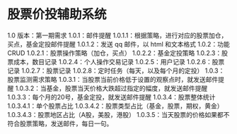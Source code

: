 # 股票价投辅助系统
1.0 版本：第一期需求
    1.0.1：邮件提醒
        1.0.1.1：根据策略，进行对应的股票加仓，买点，基金定投邮件提醒
        1.0.1.2：发送 qq 邮件，以 html 和文本格式
    1.0.2：功能CRUD
        1.0.2.1：股票操作策略（加仓，买点）
        1.0.2.2：基金定投策略
        1.0.2.3：股票成本，数目记录
        1.0.2.4：个人操作交易记录
        1.0.2.5：用户记录
        1.0.2.6：股票记录
        1.0.2.7：股票记录
        1.0.2.8：定时任务（每天，以及每个月的定投）
    1.0.3：股票监测需求策略
        1.0.3.1：当股票当前价格低于设置的观察点时，就发送邮件提醒
        1.0.3.2：当基金，股票当天价格大跌超过指定的幅度，就发送邮件提醒
        1.0.3.3：每个月的20号，基金定投，就发送邮件提醒
        1.0.3.4：股票整体统计
            1.0.3.4.1：单个股票占比
            1.0.3.4.2：股票类型占比（基金，股票，期权，黄金）
            1.0.3.4.3：股票地区占比（A股，美股，港股）
        1.0.3.5：当天股票的价格如果都不符合股票策略，发送邮件，每日一句。